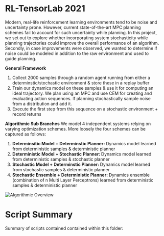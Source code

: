 # RL-TensorLab 2021

Modern, real-life reinforcement learning environments tend to be noise and uncertainty prone. However, current state-of-the-art MPC planning schemes fail to account for such uncertainty while planning. In this project, we set out to explore whether incorporating system stochasticity while planning trajectories could improve the overall performance of an algorithm. Secondly, in case improvements were observed, we wanted to determine if noise could be modeled in addition to the raw environment and used to guide planning. 

**General Framework**
<ol>
  <li> Collect 2000 samples through a random agent running from either a determinstic/stochastic environment & store these in a replay buffer
  <li> Train our dynamics model on these samples & use it for computing an ideal trajectory. We plan using an MPC and use CEM for creating and evaluating action sequences. If planning stochastically sample noise from a distribution and add it. 
  <li> Execute the first step from this sequence on a stochastic environment + record returns
    
</ol>

**Algorithmic Sub Branches**
We model 4 independent systems relying on varying optimization schemes. More loosely the four schemes can be captured as follows:
<ol> 
  <li> <b> Determinsitic Model + Determinstic Planner: </b> Dynamics model learned from deterministic samples & deterministic planner
  <li> <b> Deterministic Model + Stochastic Planner: </b> Dynamics model learned from deterministic samples & stochastic planner
  <li> <b> Stochastic Model + Determinstic Planner: </b> Dynamics model learned from stochastic samples & deterministic planner
  <li> <b> Stochastic Ensemble + Deterministic Planner: </b> Dynamics ensemble (combination of n Multi Layer Perceptrons) learned from deterministic samples & deterministic planner
</ol>

![Algorithmic Overview](https://user-images.githubusercontent.com/41270824/131066039-f1fb345b-c112-471b-855b-13710ad380f5.png)

# Script Summary
Summary of scripts contained contained within this folder:
<ol>
  
</ol>
